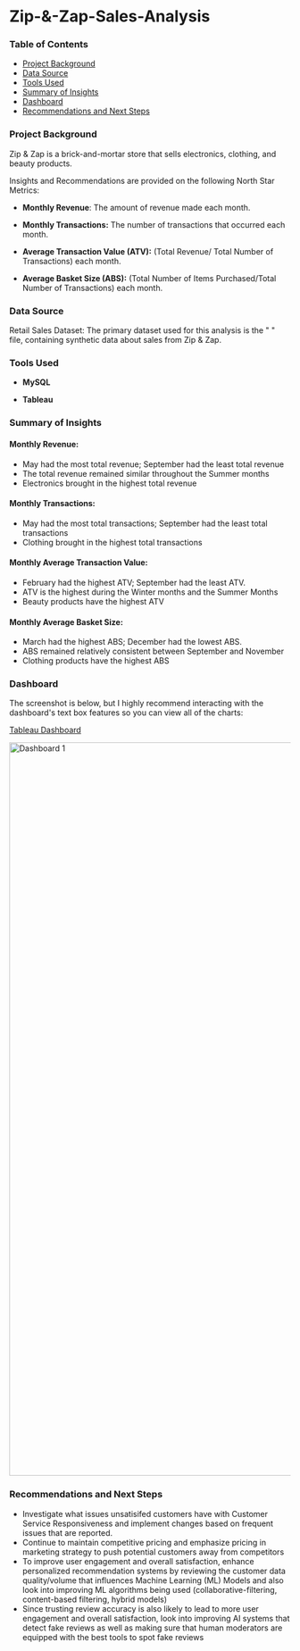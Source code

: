 # Zip-&-Zap-Sales-Analysis

### Table of Contents

- [Project Background](#project-background)
- [Data Source](#data-source)
- [Tools Used](#tools-used)
- [Summary of Insights](#summary-of-insights)
- [Dashboard](#dashboard)
- [Recommendations and Next Steps](#Recommendations-and-Next-Steps)

### Project Background 

Zip & Zap is a brick-and-mortar store that sells electronics, clothing, and beauty products. 

Insights and Recommendations are provided on the following North Star Metrics:

* **Monthly Revenue**: The amount of revenue made each month.

* **Monthly Transactions:** The number of transactions that occurred each month.

* **Average Transaction Value (ATV):** (Total Revenue/ Total Number of Transactions) each month. 

* **Average Basket Size (ABS):** (Total Number of Items Purchased/Total Number of Transactions) each month.

### Data Source
Retail Sales Dataset: The primary dataset used for this analysis is the " " file, containing synthetic data about sales from Zip & Zap.

### Tools Used
* **MySQL**

* **Tableau**

### Summary of Insights

#### **Monthly Revenue:**
* May had the most total revenue; September had the least total revenue
* The total revenue remained similar throughout the Summer months
* Electronics brought in the highest total revenue


#### **Monthly Transactions:**
* May had the most total transactions; September had the least total transactions
* Clothing brought in the highest total transactions

 
#### **Monthly Average Transaction Value:**
* February had the highest ATV; September had the least ATV.
* ATV is the highest during the Winter months and the Summer Months
* Beauty products have the highest ATV


 #### **Monthly Average Basket Size:**
* March had the highest ABS; December had the lowest ABS.
* ABS remained relatively consistent between September and November
* Clothing products have the highest ABS

  
### Dashboard
 The screenshot is below, but I highly recommend interacting with the dashboard's text box features so you can view all of the charts: 
 
[Tableau Dashboard](https://public.tableau.com/views/RetailSalesDatasetAnalysis/Dashboard1?:language=en-US&:sid=C377FF33AD5D44B9866685CD1E1990A9-0:0&:redirect=auth&:display_count=n&:origin=viz_share_link)

<img width="2798" height="1314" alt="Dashboard 1" src="https://github.com/user-attachments/assets/061b8cff-f0bd-4791-a9b2-e21d2d124c84" />


### Recommendations and Next Steps
* Investigate what issues unsatisifed customers have with Customer Service Responsiveness and implement changes based on frequent issues that are reported. 
* Continue to maintain competitive pricing and emphasize pricing in marketing strategy to push potential customers away from competitors
* To improve user engagement and overall satisfaction, enhance personalized recommendation systems by reviewing the customer data quality/volume that influences Machine Learning (ML) Models and also look into improving ML algorithms being used (collaborative-filtering, content-based filtering, hybrid models)
* Since trusting review accuracy is also likely to lead to more user engagement and overall satisfaction, look into improving AI systems that detect fake reviews as well as making sure that human moderators are equipped with the best tools to spot fake reviews 
